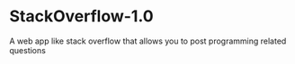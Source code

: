 # StackOverflow-1.0
A web app like stack overflow that allows you to post programming related questions
